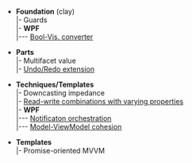 + **Foundation** (clay)\
|- Guards\
|- **WPF**\
|--- [Bool-Vis. converter](readme+/bool2viz_improved.md)

+ **Parts**\
|- Multifacet value\
|- [Undo/Redo extension](readme+/undo-redo)

+ **Techniques/Templates**\
|- Downcasting impedance\
|- [Read-write combinations with varying properties](readme+/techniques/vary-props.md)\
|- **WPF**\
|--- [Notificaton orchestration](readme+/techniques//mvvm_notification-orchestration.md)\
|--- [Model-ViewModel cohesion](readme+/techniques/mvvm_vmodel-cohesion.md)

+ **Templates**\
|- Promise-oriented MVVM



